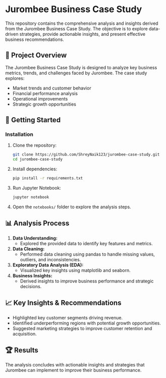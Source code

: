 # Jurombee Business Case Study

This repository contains the comprehensive analysis and insights derived from the Jurombee Business Case Study. The objective is to explore data-driven strategies, provide actionable insights, and present effective business recommendations.

## 📄 Project Overview
The Jurombee Business Case Study is designed to analyze key business metrics, trends, and challenges faced by Jurombee. The case study explores:
- Market trends and customer behavior
- Financial performance analysis
- Operational improvements
- Strategic growth opportunities



## 🚀 Getting Started


### Installation
1. Clone the repository:
   ```bash
   git clone https://github.com/ShreyNaik123/jurombee-case-study.git
   cd jurombee-case-study
   ```
2. Install dependencies:
   ```bash
   pip install -r requirements.txt
   ```
3. Run Jupyter Notebook:
   ```bash
   jupyter notebook
   ```
4. Open the `notebooks/` folder to explore the analysis steps.

## 📊 Analysis Process
1. **Data Understanding:**
   - Explored the provided data to identify key features and metrics.
2. **Data Cleaning:**
   - Performed data cleaning using pandas to handle missing values, outliers, and inconsistencies.
3. **Exploratory Data Analysis (EDA):**
   - Visualized key insights using matplotlib and seaborn.
4. **Business Insights:**
   - Derived insights to improve business performance and strategic decisions.

## 📈 Key Insights & Recommendations
- Highlighted key customer segments driving revenue.
- Identified underperforming regions with potential growth opportunities.
- Suggested marketing strategies to improve customer retention and acquisition.

## 🏆 Results
The analysis concludes with actionable insights and strategies that Jurombee can implement to improve their business performance.

